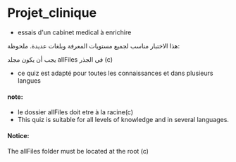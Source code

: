 # Projet_clinique
- essais d'un cabinet medical à enrichire

هذا الاختبار مناسب لجميع مستويات المعرفة وبلغات عديدة.
ملحوظة:

يجب أن يكون مجلد allFiles في الجذر (c)
- ce quiz est adapté pour toutes les connaissances et dans plusieurs langues
#### note:

   - le dossier allFiles doit etre à la racine(c)
   - This quiz is suitable for all levels of knowledge and in several languages.
#### Notice:

The allFiles folder must be located at the root (c)
